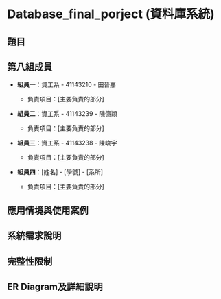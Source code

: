 # Database_final_porject (資料庫系統)
## 題目
## 第八組成員


- **組員一**：資工系 - 41143210 - 田晉嘉 
  - 負責項目：[主要負責的部分]

- **組員二**：資工系 - 41143239 - 陳億穎
  - 負責項目：[主要負責的部分]

- **組員三**：資工系 - 41143238 -  陳峻宇
  - 負責項目：[主要負責的部分]

- **組員四**：[姓名] - [學號] - [系所]
  - 負責項目：[主要負責的部分]

## 應用情境與使用案例

## 系統需求說明

## 完整性限制

## ER Diagram及詳細說明


